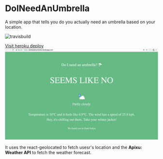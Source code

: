 # DoINeedAnUmbrella

A simple app that tells you do you actually need an umbrella based on your location. 

![travisbuild](https://travis-ci.org/Branimir123/DoINeedAnUmbrella.svg?branch=master)


[Visit heroku deploy](https://doineedanumbrella.herokuapp.com/)
![screenshot](screenshot/screen.png)

It uses the react-geolocated to fetch usesr's location and the **Apixu: Weather API** to fetch the weather forecast.
